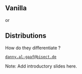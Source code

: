 ## Vanilla
or 
## Distributions
How do they differentiate ?

[`danny.al-gaaf@bisect.de`](mailto:danny.al-gaaf@bisect.de)

Note: Add introductory slides here.
